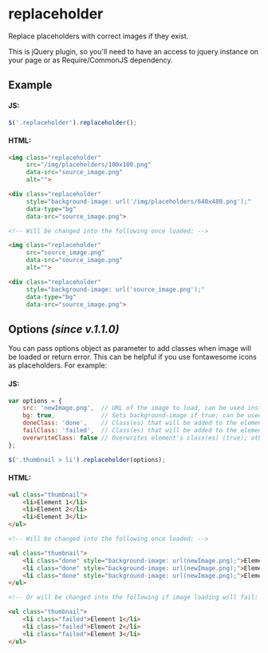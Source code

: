 # replaceholder
Replace placeholders with correct images if they exist.

This is jQuery plugin, so you'll need to have an access to jquery instance on your page or as Require/CommonJS dependency.

## Example

#### JS:
```js
$('.replaceholder').replaceholder();
```

#### HTML:
```html
<img class="replaceholder"
     src="/img/placeholders/100x100.png"
     data-src="source_image.png"
     alt="">

<div class="replaceholder"
     style="background-image: url('/img/placeholders/640x480.png');"
     data-type="bg"
     data-src="source_image.png">

<!-- Will be changed into the following once loaded: -->

<img class="replaceholder"
     src="source_image.png"
     data-src="source_image.png"
     alt="">

<div class="replaceholder"
     style="background-image: url('source_image.png');"
     data-type="bg"
     data-src="source_image.png">
```

## Options *(since v.1.1.0)*

You can pass options object as parameter to add classes when image will be loaded or return error. This can be helpful if you use fontawesome icons as placeholders. For example:

#### JS:
```js
var options = {
    src: 'newImage.png',  // URL of the image to load, can be used instead of data-src attribute
    bg: true,             // Sets background-image if true; can be used instead of data-type="bg"
    doneClass: 'done',    // Class(es) that will be added to the element when image is loaded
    failClass: 'failed',  // Class(es) that will be added to the element when image load fails
    overwriteClass: false // Overwrites element's class(es) (true); otherwise adds them (false)
};

$('.thumbnail > li').replaceholder(options);
```

#### HTML:
```html
<ul class="thumbnail">
    <li>Element 1</li>
    <li>Element 2</li>
    <li>Element 3</li>
</ul>

<!-- Will be changed into the following once loaded: -->

<ul class="thumbnail">
    <li class="done" style="background-image: url(newImage.png);">Element 1</li>
    <li class="done" style="background-image: url(newImage.png);">Element 2</li>
    <li class="done" style="background-image: url(newImage.png);">Element 3</li>
</ul>

<!-- Or will be changed into the following if image loading will fail: -->

<ul class="thumbnail">
    <li class="failed">Element 1</li>
    <li class="failed">Element 2</li>
    <li class="failed">Element 3</li>
</ul>
```
